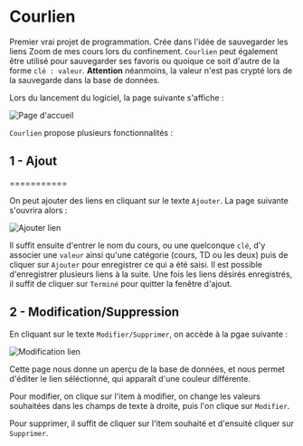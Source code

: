 Courlien
==========

Premier vrai projet de programmation. Crée dans l'idée de sauvegarder les liens Zoom de mes cours lors du confinement. 
`Courlien` peut également être utilisé pour sauvegarder ses favoris ou quoique ce soit d'autre de la forme `clé : valeur`. **Attention** néanmoins, 
la valeur n'est pas crypté lors de la sauvegarde dans la base de données. 

Lors du lancement du logiciel, la page suivante s'affiche :

![Page d'accueil](imgs/accueil.png)

`Courlien` propose plusieurs fonctionnalités :

## 1 - Ajout
===========

On peut ajouter des liens en cliquant sur le texte `Ajouter`. La page suivante s'ouvrira alors :

![Ajouter lien](imgs/ajout.png)

Il suffit ensuite d'entrer le nom du cours, ou une quelconque `clé`, d'y associer une `valeur` ainsi qu'une catégorie (cours, TD ou les deux) puis de cliquer sur `Ajouter` pour enregistrer ce qui a été saisi. Il est possible d'enregistrer plusieurs liens à la suite. Une fois les liens désirés enregistrés, il suffit de cliquer sur `Terminé` pour quitter la fenêtre d'ajout.

## 2 - Modification/Suppression

En cliquant sur le texte `Modifier/Supprimer`, on accède à la pgae suivante :

![Modification lien](imgs/modifier.png)

Cette page nous donne un aperçu de la base de données, et nous permet d'éditer le lien séléctionné, qui apparaît d'une couleur différente. 

Pour modifier, on clique sur l'item à modifier, on change les valeurs souhaitées dans les champs de texte à droite, puis l'on clique sur `Modifier`.

Pour supprimer, il suffit de cliquer sur l'item souhaité et d'ensuité cliquer sur `Supprimer`.
